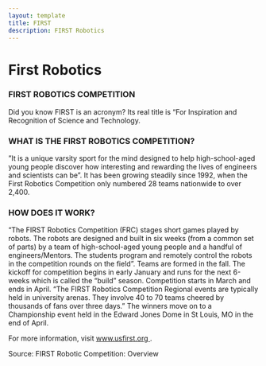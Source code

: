 ```yaml
---
layout: template
title: FIRST
description: FIRST Robotics
---
```


<h1>First Robotics</h1>

<h3>FIRST ROBOTICS COMPETITION</h3>
<p>Did you know FIRST is an acronym? Its real title is “For Inspiration and Recognition of Science and Technology.</p>

<h3>WHAT IS THE FIRST ROBOTICS COMPETITION?</h3>
<p>”It is a unique varsity sport for the mind designed to help high-school-aged young people discover how interesting and rewarding the lives of engineers and scientists can be”. It has been growing steadily since 1992, when the First Robotics Competition only numbered 28 teams nationwide to over 2,400.</p>

<h3>HOW DOES IT WORK?</h3>
<p>“The FIRST Robotics Competition (FRC) stages short games played by robots. The robots are designed and built in six weeks (from a common set of parts) by a team of high-school-aged young people and a handful of engineers/Mentors. The students program and remotely control the robots in the competition rounds on the field”. Teams are formed in the fall. The kickoff for competition begins in early January and runs for the next 6-weeks which is called the “build” season. Competition starts in March and ends in April. “The FIRST Robotics Competition Regional events are typically held in university arenas. They involve 40 to 70 teams cheered by thousands of fans over three days.” The winners move on to a Championship event held in the Edward Jones Dome in St Louis, MO in the end of April.</p>

<p>For more information, visit <a href="www.usfirst.org"> www.usfirst.org </a>.</p>

<p>Source: FIRST Robotic Competition: Overview</p>
